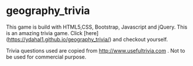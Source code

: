 # geography_trivia
This game is build with HTML5,CSS, Bootstrap, Javascript and jQuery. This is an amazing trivia game. Click [here] (https://ydahal1.github.io/geography_trivia/) and checkout yourself.

Trivia questions used are copied from http://www.usefultrivia.com . Not to be used for commercial purpose. 
